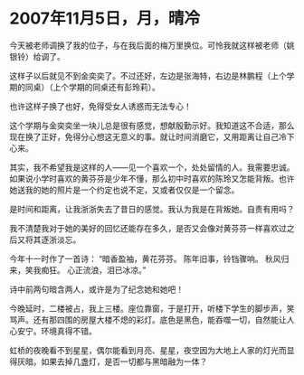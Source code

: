 # 2007年11月5日，月，晴冷

今天被老师调换了我的位子，与在我后面的梅万里换位。可怜我就这样被老师（姚银铃）给调了。

这样子以后就见不到金奕奕了。不过还好，左边是张海特，右边是林鹏程（上个学期的同桌）（上个学期的同桌还有彭玲莉）。

也许这样子换了也好，免得受女人诱惑而无法专心！

这个学期与金奕奕坐一块儿总是很有感觉，想献殷勤示好。我知道这不合适，那么现在换了正好，免得分心想这无意义的事。就让时间消磨它，又用距离让自己冷下心来。

其实，我不希望我是这样的人——见一个喜欢一个，处处留情的人。我需要忠诚。如果说小学时喜欢的黄芬芬是少年不懂，那么初中时喜欢的陈玲又怎能背叛。也许她送我的她的照片是一个约定也说不定，又或者仅仅是一个留念。

是时间和距离，让我浙浙失去了昔日的感觉。我认为我是在背叛她。自责有用吗？

我不清楚我对于她的美好的回忆还能存在多久，是否又会像对黄芬芬一样喜欢过之后又将其逐浙淡忘。

今年十一时作了一首诗：
“暗香盈袖，黄花芬芬。
陈年旧事，铃铛骤响。
秋风归来，笑我痴狂。
心正流浪，泪已冰凉。”

诗中前两句暗含两人，或许是为了纪念她和她吧！

今晚延时，二楼被占，我上三楼。座位靠窗，于是打开，听楼下学生的脚步声，笑骂声。还有那四围的房屋大楼不熄的彩灯。底色是黑色，能吞噬一切，自然能让人心安宁。环境真得不错。

虹桥的夜晚看不到星星，偶尔能看到月亮、星星，夜空因为大地上人家的灯光而显得灰暗。如果去掉几盏灯，是否一切都与黑暗融为一体？
